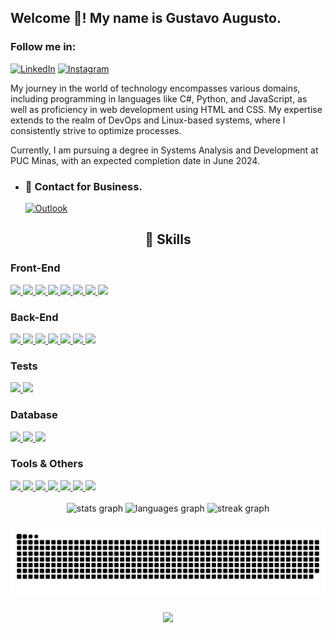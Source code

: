 ## Welcome 👋! My name is Gustavo Augusto.

### Follow me in:
[![LinkedIn](https://img.shields.io/badge/linkedin-%230077B5.svg?style=for-the-badge&logo=linkedin&logoColor=white)](https://www.linkedin.com/in/gustavoaugustof/)
[![Instagram](https://img.shields.io/badge/Instagram-%23E4405F.svg?style=for-the-badge&logo=Instagram&logoColor=white)](https://www.instagram.com/ferrgusttavo/)

My journey in the world of technology encompasses various domains, including programming in languages like C#, Python, and JavaScript, as well as proficiency in web development using HTML and CSS. My expertise extends to the realm of DevOps and Linux-based systems, where I consistently strive to optimize processes.

Currently, I am pursuing a degree in Systems Analysis and Development at PUC Minas, with an expected completion date in June 2024.

- ### 📧 Contact for Business.
  [![Outlook](https://img.shields.io/badge/Microsoft_Outlook-0078D4?style=for-the-badge&logo=microsoft-outlook&logoColor=white)](mailto:gustavo.augusto.f@outlook.com)

<h2 style="text-align: center;">🚀 Skills</h2>

<div>
  <h3>Front-End</h3>
    <a href="https://html.spec.whatwg.org/">
      <img src="https://skillicons.dev/icons?i=html" />
    </a>
    <a href="https://www.w3.org/Style/CSS/Overview.en.html">
      <img src="https://skillicons.dev/icons?i=css" />
    </a>
    <a href="https://www.javascript.com/">
    <img src="https://skillicons.dev/icons?i=javascript" />
    </a>
    <a href="https://react.dev/">
      <img src="https://skillicons.dev/icons?i=react" />
    </a>
    <a href="https://nextjs.org/">
      <img src="https://skillicons.dev/icons?i=nextjs" />
    </a>
    <a href="https://vitejs.dev/">
      <img src="https://skillicons.dev/icons?i=vite" />
    </a>
    <a href="https://styled-components.com/">
      <img src="https://skillicons.dev/icons?i=styledcomponents" />
    </a>
    <a href="https://tailwindcss.com/">
      <img src="https://skillicons.dev/icons?i=tailwind" />
    </a>
  <h3>Back-End</h3>
  <a href="https://learn.microsoft.com/en-us/dotnet/csharp/">
    <img src="https://skillicons.dev/icons?i=cs" />
  </a>
  <a href="https://learn.microsoft.com/en-us/dotnet/">
    <img src="https://skillicons.dev/icons?i=dotnet" />
  </a>
  <a href="https://nodejs.org/en">
    <img src="https://skillicons.dev/icons?i=nodejs" />
  </a>
  <a href="https://www.typescriptlang.org/">
    <img src="https://skillicons.dev/icons?i=typescript" />
  </a>
  <a href="https://nestjs.com/">
    <img src="https://skillicons.dev/icons?i=nestjs" />
  </a>
  <a href="https://expressjs.com/">
    <img src="https://skillicons.dev/icons?i=express" />
  </a>
  <a href="https://www.prisma.io/">
    <img src="https://skillicons.dev/icons?i=prisma" />
  </a>
  <h3>Tests</h3>
  <a href="https://vitest.dev/">
    <img src="https://skillicons.dev/icons?i=vitest" />
  </a>
  <a href="https://jestjs.io/">
    <img src="https://skillicons.dev/icons?i=jest" />
  </a>
  <h3>Database</h3>
  <a href="https://www.mysql.com/">
    <img src="https://skillicons.dev/icons?i=mysql" />
  </a>
  <a href="https://www.postgresql.org/">
    <img src="https://skillicons.dev/icons?i=postgres" />
  </a>
  <a href="https://www.mongodb.com">
    <img src="https://skillicons.dev/icons?i=mongodb" />
  </a>
  <h3>Tools & Others</h3>
  <a href="https://code.visualstudio.com/">
    <img src="https://skillicons.dev/icons?i=vscode" />
  </a>
  <a href="https://visualstudio.microsoft.com/">
    <img src="https://skillicons.dev/icons?i=visualstudio" />
  </a>
    <a href="https://git-scm.com/">
    <img src="https://skillicons.dev/icons?i=git" />
  </a>
  <a href="https://docs.docker.com/">
    <img src="https://skillicons.dev/icons?i=docker" />
  </a>
  <a href="https://www.postman.com/">
    <img src="https://skillicons.dev/icons?i=postman" />
  </a>
  <a href="https://www.figma.com/">
    <img src="https://skillicons.dev/icons?i=figma" />
  </a>
  <a href="https://www.notion.so/pt-br">
    <img src="https://skillicons.dev/icons?i=notion" />
  </a>
</div>

<br>

<div align="center">
  <img src="https://github-readme-stats.vercel.app/api?username=FerrGusttavo&hide_title=true&hide_rank=false&show_icons=true&include_all_commits=true&count_private=true&disable_animations=false&theme=dark&locale=en&hide_border=false&order=1" height="150" alt="stats graph"  />
  <img src="https://github-readme-stats.vercel.app/api/top-langs?username=FerrGusttavo&locale=en&hide_title=false&layout=compact&card_width=320&langs_count=5&theme=dark&hide_border=true&order=2" height="150" alt="languages graph"  />
  <img src="https://streak-stats.demolab.com?user=FerrGusttavo&locale=en&mode=daily&theme=dark&hide_border=false&border_radius=5&order=3" height="150" alt="streak graph"  />
</div>

###

<img src="https://raw.githubusercontent.com/FerrGusttavo/FerrGusttavo/output/snake.svg" alt="Snake animation" />

###

<div align="center">
  <img src="https://profile-counter.glitch.me/FerrGusttavo/count.svg?"  />
</div>

###
